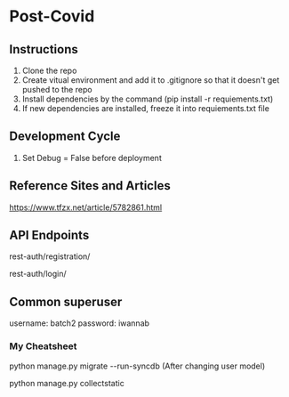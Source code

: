# Post-Covid

## Instructions
1. Clone the repo
2. Create vitual environment and add it to .gitignore so that it doesn't get pushed to the repo
3. Install dependencies by the command (pip install -r requiements.txt)
4. If new dependencies are installed, freeze it into requiements.txt file

## Development Cycle
1. Set Debug = False before deployment

## Reference Sites and Articles
https://www.tfzx.net/article/5782861.html

## API Endpoints
rest-auth/registration/

rest-auth/login/

## Common superuser
username: batch2
password: iwannab

### My Cheatsheet
python manage.py migrate --run-syncdb (After changing user model)

python manage.py collectstatic
